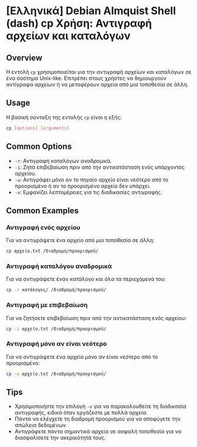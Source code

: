 # [Ελληνικά] Debian Almquist Shell (dash) cp Χρήση: Αντιγραφή αρχείων και καταλόγων

## Overview
Η εντολή `cp` χρησιμοποιείται για την αντιγραφή αρχείων και καταλόγων σε ένα σύστημα Unix-like. Επιτρέπει στους χρήστες να δημιουργούν αντίγραφα αρχείων ή να μεταφέρουν αρχεία από μια τοποθεσία σε άλλη.

## Usage
Η βασική σύνταξη της εντολής `cp` είναι η εξής:

```bash
cp [options] [arguments]
```

## Common Options
- `-r`: Αντιγραφή καταλόγων αναδρομικά.
- `-i`: Ζητά επιβεβαίωση πριν από την αντικατάσταση ενός υπάρχοντος αρχείου.
- `-u`: Αντιγράφει μόνο αν το πηγαίο αρχείο είναι νεότερο από το προορισμένο ή αν το προορισμένο αρχείο δεν υπάρχει.
- `-v`: Εμφανίζει λεπτομέρειες για τις διαδικασίες αντιγραφής.

## Common Examples
### Αντιγραφή ενός αρχείου
Για να αντιγράψετε ένα αρχείο από μια τοποθεσία σε άλλη:

```bash
cp αρχείο.txt /διαδρομή/προορισμού/
```

### Αντιγραφή καταλόγου αναδρομικά
Για να αντιγράψετε έναν κατάλογο και όλα τα περιεχόμενά του:

```bash
cp -r κατάλογος/ /διαδρομή/προορισμού/
```

### Αντιγραφή με επιβεβαίωση
Για να ζητήσετε επιβεβαίωση πριν από την αντικατάσταση ενός αρχείου:

```bash
cp -i αρχείο.txt /διαδρομή/προορισμού/
```

### Αντιγραφή μόνο αν είναι νεότερο
Για να αντιγράψετε ένα αρχείο μόνο αν είναι νεότερο από το προορισμένο:

```bash
cp -u αρχείο.txt /διαδρομή/προορισμού/
```

## Tips
- Χρησιμοποιήστε την επιλογή `-v` για να παρακολουθείτε τη διαδικασία αντιγραφής, ειδικά όταν εργάζεστε με πολλά αρχεία.
- Πάντα να ελέγχετε τη διαδρομή προορισμού για να αποφύγετε την απώλεια δεδομένων.
- Αντιγράφετε πάντα σημαντικά αρχεία σε ασφαλή τοποθεσία για να διασφαλίσετε την ακεραιότητά τους.